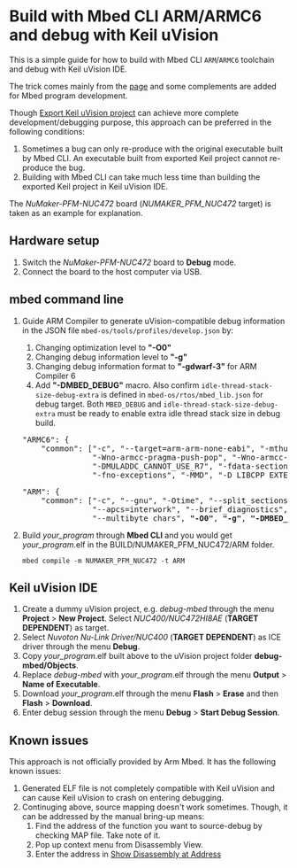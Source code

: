 # Build with Mbed CLI ARM/ARMC6 and debug with Keil uVision

This is a simple guide for how to build with Mbed CLI `ARM`/`ARMC6` toolchain and debug with Keil uVision IDE.

The trick comes mainly from the [page](http://www.keil.com/support/docs/2310.htm) and some complements are added for Mbed program development.

Though [Export Keil uVision project](https://os.mbed.com/docs/mbed-os/v5.15/tutorials/keil-uvision.html) can achieve more complete development/debugging purpose, this approach can be preferred in the following conditions:

1.  Sometimes a bug can only re-produce with the original executable built by Mbed CLI. An executable built from exported Keil project cannot re-produce the bug.
1.  Building with Mbed CLI can take much less time than building the exported Keil project in Keil uVision IDE.

The *NuMaker-PFM-NUC472* board (*NUMAKER_PFM_NUC472* target) is taken as an example for explanation.

## Hardware setup
1.  Switch the *NuMaker-PFM-NUC472* board to **Debug** mode.
1.  Connect the board to the host computer via USB.

## mbed command line
1.  Guide ARM Compiler to generate uVision-compatible debug information in the JSON file `mbed-os/tools/profiles/develop.json` by:
    1.  Changing optimization level to **"-O0"**
    1.  Changing debug information level to **"-g"**
    1.  Changing debug information format to **"-gdwarf-3"** for ARM Compiler 6
    1.  Add **"-DMBED_DEBUG"** macro.
        Also confirm `idle-thread-stack-size-debug-extra` is defined in `mbed-os/rtos/mbed_lib.json` for debug target. Both `MBED_DEBUG` and `idle-thread-stack-size-debug-extra` must be ready to enable extra idle thread stack size in debug build.

    <pre>
    "ARMC6": {
        "common": ["-c", "--target=arm-arm-none-eabi", "-mthumb", <b>"-O0"</b>, <b>"-g"</b>, <b>"-gdwarf-3"</b>, <b>"-DMBED_DEBUG"</b>,
                   "-Wno-armcc-pragma-push-pop", "-Wno-armcc-pragma-anon-unions",
                   "-DMULADDC_CANNOT_USE_R7", "-fdata-sections",
                   "-fno-exceptions", "-MMD", "-D_LIBCPP_EXTERN_TEMPLATE(...)="],
    </pre>
    
    <pre>
    "ARM": {
        "common": ["-c", "--gnu", "-Otime", "--split_sections",
                   "--apcs=interwork", "--brief_diagnostics", "--restrict",
                   "--multibyte_chars", <b>"-O0"</b>, <b>"-g"</b>, <b>"-DMBED_DEBUG"</b>],
    </pre>

1. Build *your_program* through **Mbed CLI** and you would get *your_program*.elf in the BUILD/NUMAKER_PFM_NUC472/ARM folder.
    ```
    mbed compile -m NUMAKER_PFM_NUC472 -t ARM
    ```

## Keil uVision IDE
1. Create a dummy uVision project, e.g. *debug-mbed* through the menu **Project** > **New Project**. Select *NUC400/NUC472HI8AE* (**TARGET DEPENDENT**) as target.
1. Select *Nuvoton Nu-Link Driver/NUC400* (**TARGET DEPENDENT**) as ICE driver through the menu **Debug**.
1. Copy *your_program*.elf built above to the uVision project folder **debug-mbed/Objects**.
1. Replace *debug-mbed* with *your_program*.elf through the menu **Output** > **Name of Executable**.
1. Download *your_program*.elf through the  menu **Flash** > **Erase** and then **Flash** > **Download**.
1. Enter debug session through the menu **Debug** > **Start Debug Session**.

## Known issues

This approach is not officially provided by Arm Mbed.
It has the following known issues:

1.  Generated ELF file is not completely compatible with Keil uVision and can cause Keil uVision to crash on entering debugging.
1.  Continuging above, source mapping doesn't work sometimes. Though, it can be addressed by the manual bring-up means:
    1.  Find the address of the function you want to source-debug by checking MAP file. Take note of it.
    1.  Pop up context menu from Disassembly View.
    1.  Enter the address in [Show Disassembly at Address](show_disassembly_at_address.png)
    